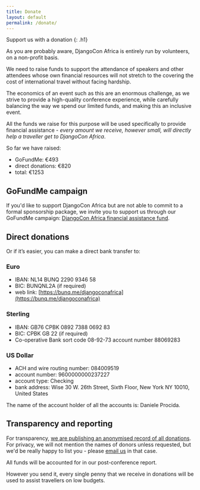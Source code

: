 ```yaml
---
title: Donate
layout: default
permalink: /donate/
---
```


Support us with a donation
{: .h1}

As you are probably aware, DjangoCon Africa is entirely run by volunteers, on a non-profit basis.

We need to raise funds to support the attendance of speakers and other attendees whose own financial resources will not stretch to the covering the cost of international travel without facing hardship.

The economics of an event such as this are an enormous challenge, as we strive to provide a high-quality conference experience, while carefully balancing the way we spend our limited funds, and making this an inclusive event.

All the funds we raise for this purpose will be used specifically to provide financial assistance - *every amount we receive, however small, will directly help a traveller get to DjangoCon Africa*.

So far we have raised:

* GoFundMe: €493
* direct donations: €820
* total: €1253


## GoFundMe campaign

If you'd like to support DjangoCon Africa but are not able to commit to a formal sponsorship package, we invite you to support us through our GoFundMe campaign: [DjangoCon Africa financial assistance fund](https://www.gofundme.com/djangocon-africa-financial-assistance-fund).


## Direct donations

Or if it’s easier, you can make a direct bank transfer to:

### Euro

* IBAN: NL14 BUNQ 2290 9346 58
* BIC: BUNQNL2A (if required)
* web link: [https://bunq.me/djangoconafrica](https://bunq.me/djangoconafrica)

### Sterling

* IBAN: GB76 CPBK 0892 7388 0692 83
* BIC: CPBK GB 22 (if required)
* Co-operative Bank sort code 08-92-73 account number 88069283

### US Dollar

* ACH and wire routing number: 084009519
* account number: 9600000000237227
* account type: Checking
* bank address: Wise 30 W. 26th Street, Sixth Floor, New York NY 10010, United States

The name of the account holder of all the accounts is: Daniele Procida.

## Transparency and reporting

For transparency, [we are publishing an anonymised record of all donations](https://docs.google.com/spreadsheets/d/e/2PACX-1vTD4KzlqbbzGBbooGgkL0mBJUtU8fyDhPOZQEv33vyid0yRnR4PF1CEjbRE_RozpIoKZcbKrzLLPo4t/pubhtml). For privacy, we will not mention the names of donors unless requested, but we'd be really happy to list you - please [email us](mailto:hello@djangocon.africa) in that case.

All funds will be accounted for in our post-conference report.

However you send it, every single penny that we receive in donations will be used to assist travellers on low budgets.


